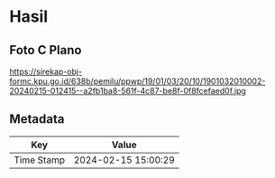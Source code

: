 # Hasil

## Foto C Plano

https://sirekap-obj-formc.kpu.go.id/638b/pemilu/ppwp/19/01/03/20/10/1901032010002-20240215-012415--a2fb1ba8-561f-4c87-be8f-0f8fcefaed0f.jpg


## Metadata

| Key        | Value               |
| ---------- | ------------------- |
| Time Stamp | 2024-02-15 15:00:29 |



